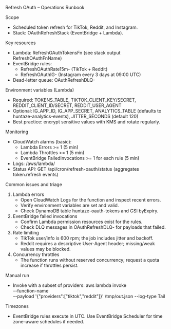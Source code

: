 Refresh OAuth – Operations Runbook

Scope
- Scheduled token refresh for TikTok, Reddit, and Instagram.
- Stack: OAuthRefreshStack (EventBridge + Lambda).

Key resources
- Lambda: RefreshOAuthTokensFn (see stack output RefreshOAuthFnName)
- EventBridge rules:
  - RefreshOAuthRate15m-<stage> (TikTok + Reddit)
  - RefreshOAuthIG-<stage> (Instagram every 3 days at 09:00 UTC)
- Dead-letter queue: OAuthRefreshDLQ-<stage>

Environment variables (Lambda)
- Required: TOKENS_TABLE, TIKTOK_CLIENT_KEY/SECRET, REDDIT_CLIENT_ID/SECRET, REDDIT_USER_AGENT
- Optional: IG_APP_ID, IG_APP_SECRET, ANALYTICS_TABLE (defaults to huntaze-analytics-events), JITTER_SECONDS (default 120)
- Best practice: encrypt sensitive values with KMS and rotate regularly.

Monitoring
- CloudWatch alarms (basic):
  - Lambda Errors >= 1 (5 min)
  - Lambda Throttles >= 1 (5 min)
  - EventBridge FailedInvocations >= 1 for each rule (5 min)
- Logs: /aws/lambda/<function-name>
- Status API: GET /api/cron/refresh-oauth/status (aggregates token.refresh events)

Common issues and triage
1) Lambda errors
   - Open CloudWatch Logs for the function and inspect recent errors.
   - Verify environment variables are set and valid.
   - Check DynamoDB table huntaze-oauth-tokens and GSI byExpiry.
2) EventBridge failed invocations
   - Confirm Lambda permission resources exist for the rules.
   - Check DLQ messages in OAuthRefreshDLQ-<stage> for payloads that failed.
3) Rate limiting
   - TikTok user/info is 600 rpm; the job includes jitter and backoff.
   - Reddit requires a descriptive User-Agent header; missing/weak values may be blocked.
4) Concurrency throttles
   - The function runs without reserved concurrency; request a quota increase if throttles persist.

Manual run
- Invoke with a subset of providers:
  aws lambda invoke \
    --function-name <function-name> \
    --payload '{"providers":["tiktok","reddit"]}' /tmp/out.json --log-type Tail

Timezones
- EventBridge rules execute in UTC. Use EventBridge Scheduler for time zone–aware schedules if needed.

